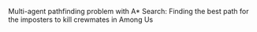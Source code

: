 Multi-agent pathfinding problem with A* Search: Finding the best path for the imposters to kill crewmates in Among Us